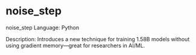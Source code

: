 # noise_step
noise_step
Language: Python

Description: Introduces a new technique for training 1.58B models without using gradient memory—great for researchers in AI/ML.

